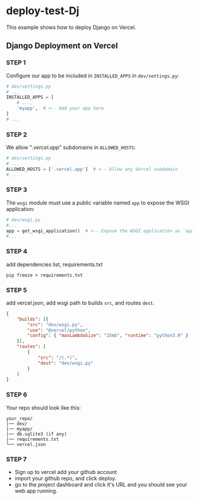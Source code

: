 # deploy-test-Dj

This example shows how to deploy Django on Vercel.

## Django Deployment on Vercel

### STEP 1
Configure our app to be included in `INSTALLED_APPS` in `dev/settings.py`:

```python
# dev/settings.py
# ...
INSTALLED_APPS = [
    # ...,
    'myapp',  # <-- Add your app here
]
# ...
```

### STEP 2
We allow "*.vercel.app*" subdomains in `ALLOWED_HOSTS`:

```python
# dev/settings.py
# ...
ALLOWED_HOSTS = ['.vercel.app']  # <-- Allow any Vercel subdomain
# ...
```

### STEP 3
The `wsgi` module must use a public variable named `app` to expose the WSGI application:

```python
# dev/wsgi.py
#...
app = get_wsgi_application()  # <-- Expose the WSGI application as `app`
#...
```

### STEP 4
add dependencies list, requirements.txt

```terminal
pip freeze > requirements.txt
```

### STEP 5
add vercel.json, add wsgi path to builds `src`, and routes `dest`.

```json
{
    "builds": [{
        "src": "dev/wsgi.py",
        "use": "@vercel/python",
        "config": { "maxLambdaSize": "15mb", "runtime": "python3.9" }
    }],
    "routes": [
        {
            "src": "/(.*)",
            "dest": "dev/wsgi.py"
        }
    ]
}
```

### STEP 6
Your repo should look like this:
```
your_repo/
|── dev/
|── myapp/
|── db.sqlite3 (if any)
|── requirements.txt
└── vercel.json
```

### STEP 7
- Sign up to vercel add your github account
- import your github repo, and click deploy.
- go to the project dashboard and click it's URL and you should see your web app running.